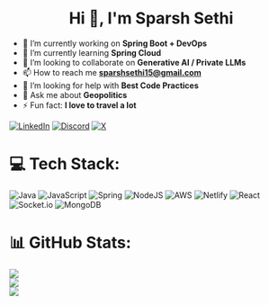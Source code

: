<h1 align="center">Hi 👋, I'm Sparsh Sethi</h1>


- 🔭 I’m currently working on **Spring Boot + DevOps**
- 🌱 I’m currently learning **Spring Cloud**
- 👯 I’m looking to collaborate on **Generative AI / Private LLMs**
- 📫 How to reach me **sparshsethi15@gmail.com**
- 🤝 I’m looking for help with **Best Code Practices**
- 💬 Ask me about **Geopolitics**
- ⚡ Fun fact: **I love to travel a lot**

[![LinkedIn](https://img.shields.io/badge/LinkedIn-%230077B5.svg?logo=linkedin&logoColor=white)](https://linkedin.com/in/https://www.linkedin.com/in/sparsh-sethi-9334481b7/) [![Discord](https://img.shields.io/badge/Discord-%237289DA.svg?logo=discord&logoColor=white)](discordapp.com/users//sparshsethi) [![X](https://img.shields.io/badge/X-black.svg?logo=X&logoColor=white)](https://x.com/https://twitter.com/SparshSethi2) 

# 💻 Tech Stack:
![Java](https://img.shields.io/badge/java-%23ED8B00.svg?style=for-the-badge&logo=openjdk&logoColor=white) ![JavaScript](https://img.shields.io/badge/javascript-%23323330.svg?style=for-the-badge&logo=javascript&logoColor=%23F7DF1E) ![Spring](https://img.shields.io/badge/spring-%236DB33F.svg?style=for-the-badge&logo=spring&logoColor=white) ![NodeJS](https://img.shields.io/badge/node.js-6DA55F?style=for-the-badge&logo=node.js&logoColor=white) ![AWS](https://img.shields.io/badge/AWS-%23FF9900.svg?style=for-the-badge&logo=amazon-aws&logoColor=white) ![Netlify](https://img.shields.io/badge/netlify-%23000000.svg?style=for-the-badge&logo=netlify&logoColor=#00C7B7) ![React](https://img.shields.io/badge/react-%2320232a.svg?style=for-the-badge&logo=react&logoColor=%2361DAFB) ![Socket.io](https://img.shields.io/badge/Socket.io-black?style=for-the-badge&logo=socket.io&badgeColor=010101) ![MongoDB](https://img.shields.io/badge/MongoDB-%234ea94b.svg?style=for-the-badge&logo=mongodb&logoColor=white)


# 📊 GitHub Stats:
![](https://github-readme-stats.vercel.app/api?username=code-sparsh&theme=dark&hide_border=true&include_all_commits=false&count_private=false)<br/>
![](https://github-readme-streak-stats.herokuapp.com/?user=code-sparsh&theme=dark&hide_border=true)<br/>
![](https://github-readme-stats.vercel.app/api/top-langs/?username=code-sparsh&theme=dark&hide_border=true&include_all_commits=false&count_private=false&layout=compact)


